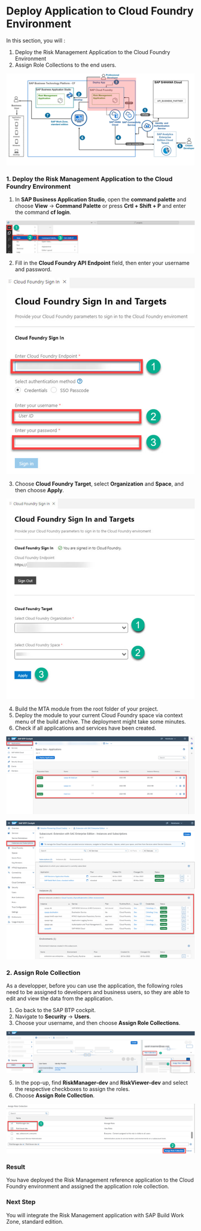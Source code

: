 # Deploy Application to Cloud Foundry Environment

In this section, you will : 

 1. Deploy the Risk Management Application to the Cloud Foundry Environment
 2. Assign Role Collections to the end users.

![solution-diagram-deploy-app](./images/solution-diagram-deploy-app.jpg)

### 1. Deploy the Risk Management Application to the Cloud Foundry Environment

1. In **SAP Business Application Studio**, open the **command palette** and choose **View** &rarr; **Command Palette** or press **Crtl + Shift + P** and enter the command **cf login**.

![BAS-Open-the-command-palette](./images/BAS-Open-the-command-palette.jpg)

2. Fill in the **Cloud Foundry API Endpoint** field, then enter your username and password.

![BAS-CF-sign-in.jpg](./images/BAS-CF-sign-in.jpg)

3. Choose **Cloud Foundry Target**, select **Organization** and **Space**, and  then choose **Apply**.

![BAS-CF-Sign-In-and-target](./images/BAS-CF-Sign-In-and-target.jpg)

4. Build the MTA module from the root folder of your project.
5. Deploy the module to your current Cloud Foundry space via context menu of the build archive. The deployment might take some minutes.
6. Check if all applications and services have been created.

![BTP-Cockpit-application-overview](./images/BTP-Cockpit-application-overview.jpg)

![BTP-Cockpit-instances-subscription](./images/BTP-Cockpit-instances-subscription.jpg)

### 2. Assign Role Collection

As a developper, before you can use the application, the following roles need to be assigned to developers and business users, so they are able to edit and view the data from the application.

1. Go back to the SAP BTP cockpit.
2. Navigate to **Security** &rarr; **Users**.
3. Choose your username, and then choose **Assign Role Collections**.

![BTP-Cockpit-Assign-role-colllection](./images/BTP-Cockpit-assign-role-collection.jpg)

5. In the pop-up, find **RiskManager-dev** and **RiskViewer-dev** and select the respective checkboxes to assign the roles.
6. Choose **Assign Role Collection**.

![BTP-Cockpit-assign-app-role-collection](./images/BTP-Cockpit-assign-app-role-collection.jpg)

### Result
You have deployed the Risk Management reference application to the Cloud Foundry environment and assigned the application role collection.
### Next Step
You will integrate the Risk Management application with SAP Build Work Zone, standard edition.
